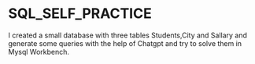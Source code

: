 # SQL_SELF_PRACTICE
I created a small database with three tables Students,City and Sallary and generate some queries with the help of Chatgpt and try to solve them in Mysql Workbench. 
